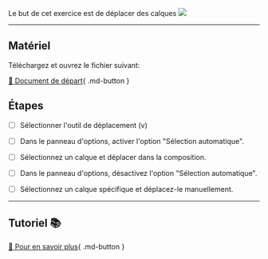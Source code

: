 Le but de cet exercice est de déplacer des calques
<img src="images/vecteur_rompre.png">
***  

## Matériel
Téléchargez et ouvrez le fichier suivant:   

[📁 Document de départ](.images/vecteur_rompre.psd
){ .md-button }   <br>



## Étapes

- [ ] Sélectionner l'outil de déplacement (v)
- [ ] Dans le panneau d'options, activer l'option "Sélection automatique".
- [ ] Sélectionnez un calque et déplacer dans la composition.
- [ ] Dans le panneau d'options, désactivez l'option "Sélection automatique".
- [ ] Sélectionnez un calque spécifique et déplacez-le manuellement.



***  
## Tutoriel 📚
[📖 Pour en savoir plus](https://cmontmorency365-my.sharepoint.com/:v:/g/personal/flpilote_cmontmorency_qc_ca/EXTHpLTfSCtBg5qT3TA3JNgBamh1ZfrfnF2408RhUJspMQ?nav=eyJyZWZlcnJhbEluZm8iOnsicmVmZXJyYWxBcHAiOiJPbmVEcml2ZUZvckJ1c2luZXNzIiwicmVmZXJyYWxBcHBQbGF0Zm9ybSI6IldlYiIsInJlZmVycmFsTW9kZSI6InZpZXciLCJyZWZlcnJhbFZpZXciOiJNeUZpbGVzTGlua0NvcHkifX0&e=eY6IIJ){ .md-button }   <br>




